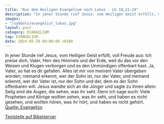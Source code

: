 ```yaml
---
title: "Aus dem Heiligen Evangelium nach Lukas - Lk 10,21-24"
description: "In jener Stunde rief Jesus, vom Heiligen Geist erfüllt, voll Freude aus: Ich preise dich, Vater, Herr des Himmels und der Erde, weil du das vor den Weisen und Klugen verborgen und es den Unmündigen offenbart hast. Ja, Vater, so hat es dir gefallen. Alles ist mir von meinem Vater ...."
images:
- "/symbols/evangelist_lukas.jpg"
layout: post
category: EVANGELIUM
tag: EVANGELIUM
date: 2024-05-20 08:00:00 +0100
---
```

In jener Stunde rief Jesus, vom Heiligen Geist erfüllt, voll Freude aus: Ich preise dich, Vater, Herr des Himmels und der Erde, weil du das vor den Weisen und Klugen verborgen und es den Unmündigen offenbart hast. Ja, Vater, so hat es dir gefallen.
Alles ist mir von meinem Vater übergeben worden; niemand erkennt, wer der Sohn ist, nur der Vater, und niemand erkennt, wer der Vater ist, nur der Sohn und der, dem es der Sohn offenbaren will.<!--more-->
Jesus wandte sich an die Jünger und sagte zu ihnen allein: Selig sind die Augen, die sehen, was ihr seht.
Denn ich sage euch: Viele Propheten und Könige wollten sehen, was ihr seht, und haben es nicht gesehen, und wollten hören, was ihr hört, und haben es nicht gehört.<br>
[Quelle: Evangelizo](https://evangeliumtagfuertag.org/DE/gospel)

[Textstelle auf Bibelserver](https://www.bibleserver.com/EU/Lukas10,21-24)
